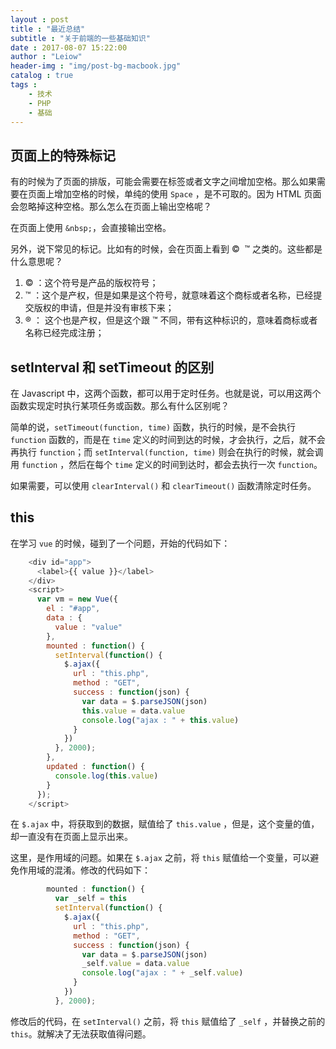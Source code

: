 ```yaml
---
layout : post
title : "最近总结"
subtitle : "关于前端的一些基础知识"
date : 2017-08-07 15:22:00
author : "Leiow"
header-img : "img/post-bg-macbook.jpg"
catalog : true
tags : 
    - 技术
    - PHP
    - 基础
---
```


## 页面上的特殊标记

有的时候为了页面的排版，可能会需要在标签或者文字之间增加空格。那么如果需要在页面上增加空格的时候，单纯的使用 `Space` ，是不可取的。因为 HTML 页面会忽略掉这种空格。那么怎么在页面上输出空格呢？

在页面上使用 `&nbsp;`，会直接输出空格。

另外，说下常见的标记。比如有的时候，会在页面上看到  &copy;&nbsp;&nbsp;&trade; 之类的。这些都是什么意思呢？

1. &copy; ：这个符号是产品的版权符号；
2. &trade; ：这个是产权，但是如果是这个符号，就意味着这个商标或者名称，已经提交版权的申请，但是并没有审核下来；
3. &reg; ： 这个也是产权，但是这个跟 &trade; 不同，带有这种标识的，意味着商标或者名称已经完成注册；

## setInterval 和 setTimeout 的区别

在 Javascript 中，这两个函数，都可以用于定时任务。也就是说，可以用这两个函数实现定时执行某项任务或函数。那么有什么区别呢？

简单的说，`setTimeout(function, time)` 函数，执行的时候，是不会执行 `function` 函数的，而是在 `time` 定义的时间到达的时候，才会执行，之后，就不会再执行 `function`；而 `setInterval(function, time)` 则会在执行的时候，就会调用 `function` ，然后在每个 `time` 定义的时间到达时，都会去执行一次 `function`。

如果需要，可以使用 `clearInterval()` 和 `clearTimeout()` 函数清除定时任务。

## this

在学习 `vue` 的时候，碰到了一个问题，开始的代码如下：

```js
    <div id="app">
      <label>{{ value }}</label>
    </div>
    <script>
      var vm = new Vue({
        el : "#app",
        data : {
          value : "value"
        },
        mounted : function() {
          setInterval(function() {
            $.ajax({
              url : "this.php",
              method : "GET",
              success : function(json) {
                var data = $.parseJSON(json)
                this.value = data.value
                console.log("ajax : " + this.value)
              }
            })
          }, 2000);
        },
        updated : function() {
          console.log(this.value)
        }
      });
    </script>
```

在 `$.ajax` 中，将获取到的数据，赋值给了 `this.value` ，但是，这个变量的值，却一直没有在页面上显示出来。

这里，是作用域的问题。如果在 `$.ajax` 之前，将 `this` 赋值给一个变量，可以避免作用域的混淆。修改的代码如下：

```js
        mounted : function() {
          var _self = this
          setInterval(function() {
            $.ajax({
              url : "this.php",
              method : "GET",
              success : function(json) {
                var data = $.parseJSON(json)
                _self.value = data.value
                console.log("ajax : " + _self.value)
              }
            })
          }, 2000);
```

修改后的代码，在 `setInterval()` 之前，将 `this` 赋值给了 `_self` ，并替换之前的 `this`。就解决了无法获取值得问题。




